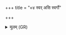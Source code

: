 +++
title = "०४ स्वर् असि स्वर्गो"

+++
<details><summary>मूलम् (GR)</summary>

स्वर् असि स्वर्गो ऽसि स्वर्गलोको ऽसि स्वर्गं मा लोकं गमय ॥
</details>